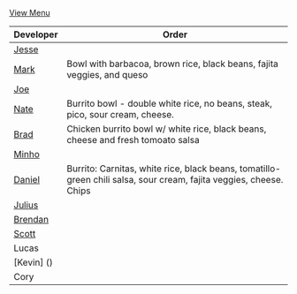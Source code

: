 
[View Menu](https://www.chipotle.com/freedelivery)


Developer     | Order
--------------|---------------------
[Jesse](https://github.com/jessecurry)              | 
[Mark](http://github.com/mark-smithtb)              | Bowl with barbacoa, brown rice, black beans, fajita veggies, and queso
[Joe](https://github.com/Montchat)                  | 
[Nate](https://github.com/thunemn)                  | Burrito bowl - double white rice, no beans, steak, pico, sour cream, cheese.
[Brad](https://github.com/bself)                    | Chicken burrito bowl w/ white rice, black beans, cheese and fresh tomoato salsa
[Minho](https://github.com/minhochoi)               | 
[Daniel](https://github.come/dtartaglia)            | Burrito: Carnitas, white rice, black beans, tomatillo-green chili salsa, sour cream, fajita veggies, cheese. Chips
[Julius](https://github.com/jbzozowski)             | 
[Brendan](https://github.com/brendanxmac)           | 
[Scott](https://github.com/Scotty813)               | 
Lucas                                               | 
[Kevin] ()                                          | 
Cory                                                | 
